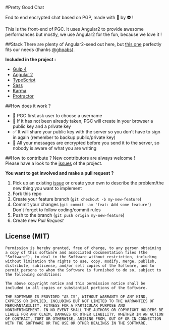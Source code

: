 #Pretty Good Chat

End to end encrypted chat based on PGP, made with :green_heart: by :alien: !

This is the front-end of PGC. It uses Angular2 to provide awesome performances but mostly, we use Angular2 for the fun, because we love it !

##Stack
There are plenty of Angular2-seed out here, but [this one](https://github.com/ghpabs/angular2-seed) perfectly fits our needs (thanks [@ghpabs](https://github.com/ghpabs)).

**Included in the project :**
- [Gulp 4](http://gulpjs.com/)
- [Angular 2](https://angular.io/)
- [TypeScript](http://www.typescriptlang.org/)
- [Sass](http://sass-lang.com/)
- [Karma](http://karma-runner.github.io/)
- [Protractor](http://www.protractortest.org/)

##How does it work ?
- :boy: PGC first ask user to choose a username
- :key: If it has not been already taken, PGC will create in your browser a public key and a private key
- :white_check_mark: It will share your public key with the server so you don't have to sign in again (remember to backup public/private key)
- :closed_lock_with_key: All your messages are encrypted before you send it to the server, so nobody is aware of what you are writing

##How to contribute ?
New contributors are always welcome !  
Please have a look to the [issues](https://github.com/pretty-good-chat/pretty-good-chat-web/issues) of the project.

**You want to get involved and make a pull request ?**  
1. Pick up an existing [issue](https://github.com/pretty-good-chat/pretty-good-chat-web/issues) or create your own to describe the problem/the new thing you want to implement  
2. Fork this repo  
3. Create your feature branch (`git checkout -b my-new-feature`)  
4. Commit your changes (`git commit -am 'feat: Add some feature'`)    
Don't forget to follow coding/commit rules  
5. Push to the branch (`git push origin my-new-feature`)  
6. Create new *Pull Request*  

## License (MIT)

```
Permission is hereby granted, free of charge, to any person obtaining
a copy of this software and associated documentation files (the
"Software"), to deal in the Software without restriction, including
without limitation the rights to use, copy, modify, merge, publish,
distribute, sublicense, and/or sell copies of the Software, and to
permit persons to whom the Software is furnished to do so, subject to
the following conditions:

The above copyright notice and this permission notice shall be
included in all copies or substantial portions of the Software.

THE SOFTWARE IS PROVIDED "AS IS", WITHOUT WARRANTY OF ANY KIND,
EXPRESS OR IMPLIED, INCLUDING BUT NOT LIMITED TO THE WARRANTIES OF
MERCHANTABILITY, FITNESS FOR A PARTICULAR PURPOSE AND
NONINFRINGEMENT. IN NO EVENT SHALL THE AUTHORS OR COPYRIGHT HOLDERS BE
LIABLE FOR ANY CLAIM, DAMAGES OR OTHER LIABILITY, WHETHER IN AN ACTION
OF CONTRACT, TORT OR OTHERWISE, ARISING FROM, OUT OF OR IN CONNECTION
WITH THE SOFTWARE OR THE USE OR OTHER DEALINGS IN THE SOFTWARE.
```